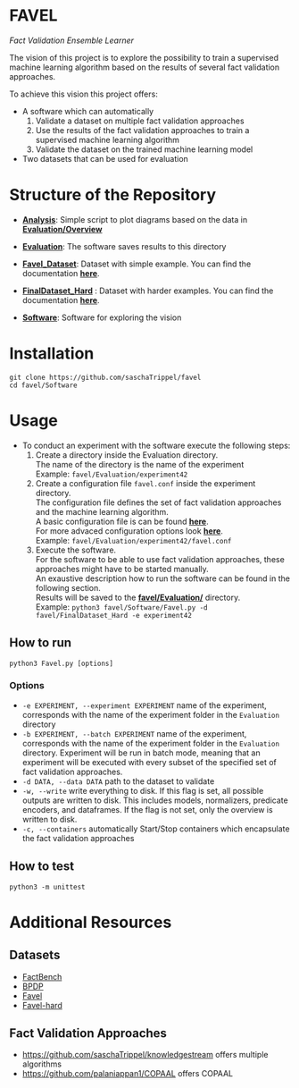 FAVEL
=
<i>Fact Validation Ensemble Learner</i>

The vision of this project is to explore the possibility to train a supervised machine learning algorithm based on the results of several fact validation approaches.

To achieve this vision this project offers:
* A software which can automatically
    1. Validate a dataset on multiple fact validation approaches
    2. Use the results of the fact validation approaches to train a supervised machine learning algorithm
    3. Validate the dataset on the trained machine learning model
* Two datasets that can be used for evaluation

# Structure of the Repository

- [**Analysis**](Analysis): Simple script to plot diagrams based on the data in [**Evaluation/Overview**](Evaluation/Overview.xlsx)
- [**Evaluation**](Evaluation): The software saves results to this directory
- [**Favel_Dataset**](Favel_Dataset): Dataset with simple example.  You can find the documentation [**here**](Favel_Dataset/README.md).
  
- [**FinalDataset_Hard**](FinalDataset_Hard) : Dataset with harder examples.  You can find the documentation [**here**](Favel_Dataset/README.md).
  
- [**Software**](Software): Software for exploring the vision
# Installation
```
git clone https://github.com/saschaTrippel/favel
cd favel/Software
```

# Usage
* To conduct an experiment with the software execute the following steps:
    1. Create a directory inside the Evaluation directory.\
        The name of the directory is the name of the experiment \
        Example: ```favel/Evaluation/experiment42```
    2. Create a configuration file ```favel.conf``` inside the experiment directory. \
        The configuration file defines the set of fact validation approaches and the machine learning algorithm. \
        A basic configuration file is can be found [**here**](Evaluation/example/favel.conf). \
        For more advaced configuration options look [**here**](Software/MLService/README.md). \
        Example: ```favel/Evaluation/experiment42/favel.conf```
    3. Execute the software. \
        For the software to be able to use fact validation approaches, these approaches might have to be started manually. \
        An exaustive description how to run the software can be found in the following section. \
        Results will be saved to the [**favel/Evaluation/**](Evaluation) directory. \
        Example: ```python3 favel/Software/Favel.py -d favel/FinalDataset_Hard -e experiment42```

## How to run

```
python3 Favel.py [options]
```

### Options
* ```-e EXPERIMENT, --experiment EXPERIMENT``` name of the experiment, corresponds with the name of the experiment folder in the ```Evaluation``` directory
* ```-b EXPERIMENT, --batch EXPERIMENT``` name of the experiment, corresponds with the name of the experiment folder in the ```Evaluation``` directory.
Experiment will be run in batch mode, meaning that an experiment will be executed with every subset of the specified set of fact validation approaches.
* ```-d DATA, --data DATA``` path to the dataset to validate
* ```-w, --write``` write everything to disk. If this flag is set, all possible outputs are written to disk. This includes models, normalizers, predicate encoders, and dataframes.
If the flag is not set, only the overview is written to disk.
* ```-c, --containers``` automatically Start/Stop containers which encapsulate the fact validation approaches

## How to test

```
python3 -m unittest
```

# Additional Resources

## Datasets
* [FactBench](https://github.com/saschaTrippel/FactBench-Dataset_2022)
* [BPDP](https://github.com/saschaTrippel/BPDP-Dataset_2022)
* [Favel](https://github.com/saschaTrippel/favel/tree/main/Favel_Dataset)
* [Favel-hard](https://github.com/saschaTrippel/favel/tree/main/FinalDataset_Hard)

## Fact Validation Approaches
* <https://github.com/saschaTrippel/knowledgestream> offers multiple algorithms
* <https://github.com/palaniappan1/COPAAL> offers COPAAL
